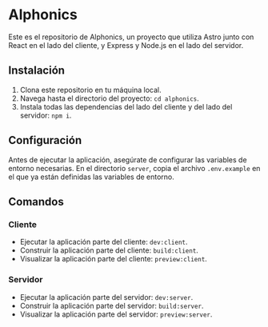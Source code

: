 # Alphonics

Este es el repositorio de Alphonics, un proyecto que utiliza Astro junto con React en el lado del cliente, y Express y Node.js en el lado del servidor.

## Instalación

1. Clona este repositorio en tu máquina local.
2. Navega hasta el directorio del proyecto: `cd alphonics`.
3. Instala todas las dependencias del lado del cliente y del lado del servidor: `npm i`.

## Configuración

Antes de ejecutar la aplicación, asegúrate de configurar las variables de entorno necesarias. En el directorio `server`, copia el archivo `.env.example` en el que ya están definidas las variables de entorno.

## Comandos

### Cliente

- Ejecutar la aplicación parte del cliente: `dev:client`.
- Construir la aplicación parte del cliente: `build:client`.
- Visualizar la aplicación parte del cliente: `preview:client`.

### Servidor

- Ejecutar la aplicación parte del servidor: `dev:server`.
- Construir la aplicación parte del servidor: `build:server`.
- Visualizar la aplicación parte del servidor: `preview:server`.

